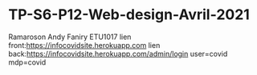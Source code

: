 # TP-S6-P12-Web-design-Avril-2021 
  Ramaroson Andy Faniry ETU1017
  lien front:https://infocovidsite.herokuapp.com
  lien back:https://infocovidsite.herokuapp.com/admin/login
      user=covid
      mdp=covid
